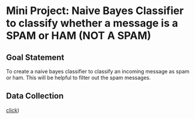 # Mini Project: Naive Bayes Classifier to classify whether a message is a SPAM or HAM (NOT A SPAM)

## Goal Statement
To create a naive bayes classifier to classify an incoming message as spam or ham. This will be helpful to filter out the spam messages.

## Data Collection
[click](https://github.com/rohitraturi/Supervised-Machine-Learning/tree/master/SMS%20Classifier/spam.csv))
